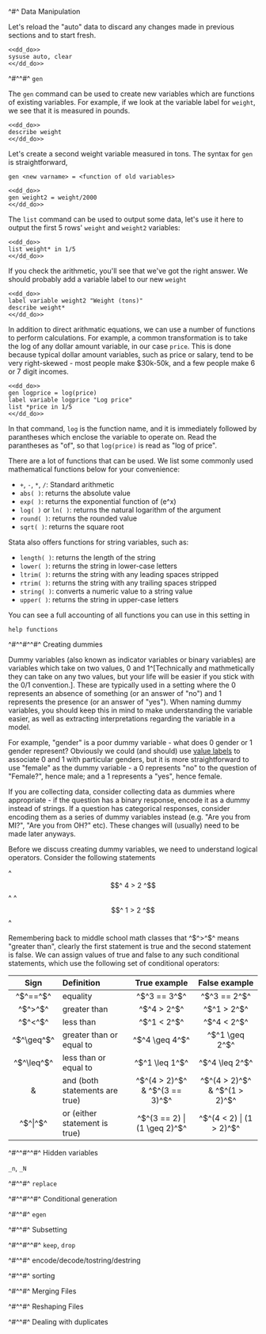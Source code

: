 ^#^ Data Manipulation

Let's reload the "auto" data to discard any changes made in previous sections and to start fresh.

~~~~
<<dd_do>>
sysuse auto, clear
<</dd_do>>
~~~~


^#^^#^ `gen`

The `gen` command can be used to create new variables which are functions of existing variables. For example, if we look at the variable label for
`weight`, we see that it is measured in pounds.

~~~~
<<dd_do>>
describe weight
<</dd_do>>
~~~~

Let's create a second weight variable measured in tons. The syntax for `gen` is straightforward,

```
gen <new varname> = <function of old variables>
```

~~~~
<<dd_do>>
gen weight2 = weight/2000
<</dd_do>>
~~~~

The `list` command can be used to output some data, let's use it here to output the first 5 rows' `weight` and `weight2` variables:


~~~~
<<dd_do>>
list weight* in 1/5
<</dd_do>>
~~~~

If you check the arithmetic, you'll see that we've got the right answer. We should probably add a variable label to our new `weight`

~~~~
<<dd_do>>
label variable weight2 "Weight (tons)"
describe weight*
<</dd_do>>
~~~~

In addition to direct arithmatic equations, we can use a number of functions to perform calculations. For example, a common transformation is to take
the log of any dollar amount variable, in our case `price`. This is done because typical dollar amount variables, such as price or salary, tend to be
very right-skewed - most people make $30k-50k, and a few people make 6 or 7 digit incomes.

~~~~
<<dd_do>>
gen logprice = log(price)
label variable logprice "Log price"
list *price in 1/5
<</dd_do>>
~~~~

In that command, `log` is the function name, and it is immediately followed by parantheses which enclose the variable to operate on. Read the
parantheses as "of", so that `log(price)` is read as "log of price".

There are a lot of functions that can be used. We list some commonly used mathematical functions below for your convenience:

- `+`, `-`, `*`, `/`: Standard arithmetic
- `abs( )`: returns the absolute value
- `exp( )`: returns the exponential function of \(e^x\)
- `log( )` or `ln( )`: returns the natural logarithm of the argument
- `round( )`: returns the rounded value
- `sqrt( )`: returns the square root

Stata also offers functions for string variables, such as:

- `length( )`: returns the length of the string
- `lower( )`: returns the string in lower-case letters
- `ltrim( )`: returns the string with any leading spaces stripped
- `rtrim( )`: returns the string with any trailing spaces stripped
- `string( )`: converts a numeric value to a string value
- `upper( )`: returns the string in upper-case letters

You can see a full accounting of all functions you can use in this setting in

```
help functions
```


^#^^#^^#^ Creating dummies

Dummy variables (also known as indicator variables or binary variables) are variables which take on two values, 0 and 1^[Technically and mathmetically
they can take on any two values, but your life will be easier if you stick with the 0/1 convention.]. These are typically used in a setting where the
0 represents an absence of something (or an answer of "no") and 1 represents the presence (or an answer of "yes"). When naming dummy variables, you
should keep this in mind to make understanding the variable easier, as well as extracting interpretations regarding the variable in a model.

For example, "gender" is a poor dummy variable - what does 0 gender or 1 gender represent? Obviously we could (and should)
use [value labels](data-management.html#value-labels) to associate 0 and 1 with particular genders, but it is more straightforward to use "female" as
the dummy variable - a 0 represents "no" to the question of "Female?", hence male; and a 1 represents a "yes", hence female.

If you are collecting data, consider collecting data as dummies where appropriate - if the question has a binary response, encode it as a dummy
instead of strings. If a question has categorical responses, consider encoding them as a series of dummy variables instead (e.g. "Are you from MI?",
"Are you from OH?" etc). These changes will (usually) need to be made later anyways.

Before we discuss creating dummy variables, we need to understand logical operators. Consider the following statements

^$$^
  4 > 2
^$$^
^$$^
  1 > 2
^$$^


Remembering back to middle school math classes that ^$^>^$^ means "greater than", clearly the first statement is true and the second statement is
false. We can assign values of true and false to any such conditional statements, which use the following set of conditional operators:

| Sign       | Definition                     | True example                        | False example                  |
|:----------:|:-------------------------------|:-----------------------------------:|:------------------------------:|
| ^$^==^$^   | equality                       | ^$^3 == 3^$^                        | ^$^3 == 2^$^                   |
| ^$^>^$^    | greater than                   | ^$^4 > 2^$^                         | ^$^1 > 2^$^                    |
| ^$^<^$^    | less  than                     | ^$^1 < 2^$^                         | ^$^4 < 2^$^                    |
| ^$^\geq^$^ | greater than or equal to       | ^$^4 \geq 4^$^                      | ^$^1 \geq 2^$^                 |
| ^$^\leq^$^ | less than or equal to          | ^$^1 \leq 1^$^                      | ^$^4 \leq 2^$^                 |
| \&         | and (both statements are true) | ^$^(4 > 2)^$^ \& ^$^(3 == 3)^$^     | ^$^(4 > 2)^$^ \& ^$^(1 > 2)^$^ |
| ^$^\|^$^   | or (either statement is true)  | ^$^(3 == 2) \| (1 \geq 2)^$^        | ^$^(4 < 2) \| (1 > 2)^$^       |

^#^^#^^#^ Hidden variables

`_n`, `_N`


^#^^#^ `replace`

^#^^#^^#^ Conditional generation

^#^^#^ `egen`

^#^^#^ Subsetting

^#^^#^^#^ `keep`, `drop`

^#^^#^ encode/decode/tostring/destring

^#^^#^ sorting

^#^^#^ Merging Files

^#^^#^ Reshaping Files

^#^^#^ Dealing with duplicates
